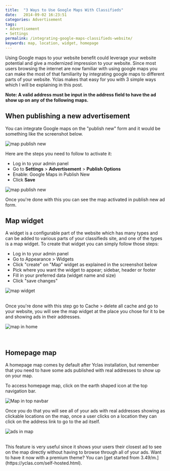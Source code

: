 ```yaml
---
title:  "3 Ways to Use Google Maps With Classifieds"
date:   2014-09-02 16:23:51
categories: Advertisement
tags: 
- Advertisement
- Settings
permalink: /integrating-google-maps-classifieds-website/
keywords: map, location, widget, homepage
---
```

Using Google maps to your website benefit could leverage your website potential and give a modernized impression to your website. Since most users browsing the internet are now familiar with using google maps you can make the most of that familiarity by integrating google maps to different parts of your website. Yclas makes that easy for you with 3 simple ways which I will be explaining in this post.

**Note: A valid address must be input in the address field to have the ad show up on any of the following maps.**

## When publishing a new advertisement

You can integrate Google maps on the "publish new" form and it would be something like the screenshot below.

![map publish new](//open-classifieds.com/wp-content/uploads/2014/09/map-publish-new-1024x524.png)

Here are the steps you need to follow to activate it:

* Log in to your admin panel
* Go to **Settings** > **Advertisement** > **Publish Options**
* Enable: Google Maps in Publish New
* Click **Save**

![map publish new]({{site.baseurl}}/images/map-in-publish-new.png)

Once you're done with this you can see the map activated in publish new ad form.

## Map widget

A widget is a configurable part of the website which has many types and can be added to various parts of your classifieds site, and one of the types is a map widget. To create that widget you can simply follow those steps:

* Log in to your admin panel
* Go to Appearance > Widgets
* Click "create" on "Map" widget as explained in the screenshot below
* Pick where you want the widget to appear; sidebar, header or footer
* Fill in your preferred data (widget name and size)
* Click "save changes"

![map widget]({{site.baseurl}}/images/map-widget2.png)

<br>
Once you're done with this step go to Cache > delete all cache and go to your website, you will see the map widget at the place you chose for it to be and showing ads in their addresses.

![map in home](//open-classifieds.com/wp-content/uploads/2014/09/map-in-home-1024x524.png)

<br>

## Homepage map

A homepage map comes by default after Yclas installation, but remember that you need to have some ads published with real addresses to show up on your map.

To access homepage map, click on the earth shaped icon at the top navigation bar.

![Map in top navbar](//open-classifieds.com/wp-content/uploads/2014/09/map-in-top-navbar-1024x150.png)

Once you do that you will see all of your ads with real addresses showing as clickable locations on the map, once a user clicks on a location they can click on the address link to go to the ad itself.

![ads in map](//open-classifieds.com/wp-content/uploads/2014/09/ad-in-map-1024x517.png)

<br>
This feature is very useful since it shows your users their closest ad to see on the map directly without having to browse through all of your ads. Want to have it now with a premium theme? You can [get started from 3.49/m.](https://yclas.com/self-hosted.html).

